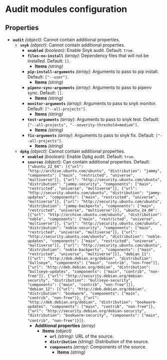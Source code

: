 # Audit modules configuration

## Properties

- **`audit`** _(object)_: Cannot contain additional properties.
  - **`snyk`** _(object)_: Cannot contain additional properties.
    - **`enabled`** _(boolean)_: Enable Snyk audit. Default: `true`.
    - **`files-no-install`** _(array)_: Dependency files that will not be installed. Default: `[]`.
      - **Items** _(string)_
    - **`pip-install-arguments`** _(array)_: Arguments to pass to pip install. Default: `["--user"]`.
      - **Items** _(string)_
    - **`pipenv-sync-arguments`** _(array)_: Arguments to pass to pipenv sync. Default: `[]`.
      - **Items** _(string)_
    - **`monitor-arguments`** _(array)_: Arguments to pass to snyk monitor. Default: `["--all-projects"]`.
      - **Items** _(string)_
    - **`test-arguments`** _(array)_: Arguments to pass to snyk test. Default: `["--all-projects", "--severity-threshold=medium"]`.
      - **Items** _(string)_
    - **`fix-arguments`** _(array)_: Arguments to pass to snyk fix. Default: `["--all-projects"]`.
      - **Items** _(string)_
  - **`dpkg`** _(object)_: Cannot contain additional properties.
    - **`enabled`** _(boolean)_: Enable Dpkg audit. Default: `true`.
    - **`sources`** _(object)_: Can contain additional properties. Default: `{"ubuntu_22_04": [{"url": "http://archive.ubuntu.com/ubuntu", "distribution": "jammy", "components": ["main", "restricted", "universe", "multiverse"]}, {"url": "http://security.ubuntu.com/ubuntu", "distribution": "jammy-security", "components": ["main", "restricted", "universe", "multiverse"]}, {"url": "http://security.ubuntu.com/ubuntu", "distribution": "jammy-updates", "components": ["main", "restricted", "universe", "multiverse"]}, {"url": "http://security.ubuntu.com/ubuntu", "distribution": "jammy-backports", "components": ["main", "restricted", "universe", "multiverse"]}], "ubuntu_24_04": [{"url": "http://archive.ubuntu.com/ubuntu", "distribution": "noble", "components": ["main", "restricted", "universe", "multiverse"]}, {"url": "http://security.ubuntu.com/ubuntu", "distribution": "noble-security", "components": ["main", "restricted", "universe", "multiverse"]}, {"url": "http://security.ubuntu.com/ubuntu", "distribution": "noble-updates", "components": ["main", "restricted", "universe", "multiverse"]}, {"url": "http://security.ubuntu.com/ubuntu", "distribution": "noble-backports", "components": ["main", "restricted", "universe", "multiverse"]}], "debian_11": [{"url": "http://deb.debian.org/debian", "distribution": "bullseye", "components": ["main", "contrib", "non-free"]}, {"url": "http://deb.debian.org/debian", "distribution": "bullseye-updates", "components": ["main", "contrib", "non-free"]}, {"url": "http://security.debian.org/debian-security", "distribution": "bullseye-security", "components": ["main", "contrib", "non-free"]}], "debian_12": [{"url": "http://deb.debian.org/debian", "distribution": "bookworm", "components": ["main", "contrib", "non-free"]}, {"url": "http://deb.debian.org/debian", "distribution": "bookworm-updates", "components": ["main", "contrib", "non-free"]}, {"url": "http://security.debian.org/debian-security", "distribution": "bookworm-security", "components": ["main", "contrib", "non-free"]}]}`.
      - **Additional properties** _(array)_
        - **Items** _(object)_
          - **`url`** _(string)_: URL of the source.
          - **`distribution`** _(string)_: Distribution of the source.
          - **`components`** _(array)_: Components of the source.
            - **Items** _(string)_
